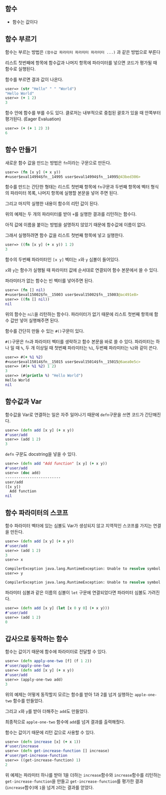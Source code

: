 ## 함수

- 함수는 값이다

## 함수 부르기

함수는 부르는 방법은 `(함수값 파라미터 파라미터 파라미터 ...)` 과 같은 방법으로 부른다

리스트 첫번째에 항목에 함수값과 나머지 항목에 파라미터를 넣으면 코드가 평가될 때 함수로 실행된다.

함수를 부르면 결과 값이 나온다.

```clojure
user=> (str "Hello" " " "World")
"Hello World"
user=> (+ 1 2)
3
```

함수 안에 함수를 부를 수도 있다. 클로저는 내부적으로 중첩된 괄호가 있을 때 안쪽부터 평가된다. (Eager Evaluation)

```clojure
user=> (+ (+ 1 2) 3)
6
```



## 함수 만들기

새로운 함수 값을 만드는 방법은 `fn`이라는 구문으로 만든다.

```clojure
user=> (fn [x y] (+ x y))
#<user$eval14994$fn__14995 user$eval14994$fn__14995@43bed306>
```

함수를 만드는 간단한 형태는 리스트 첫번째 항목에 `fn`구문과 두번째 항목에 벡터 형식의 파라미터 목록, 나머지 항목에 실행할 본문을 넣어 주면 된다.

그리고 마지막 실행한 내용이 함수의 리턴 값이 된다.

위의 예제는 두 개의 파라미터를 받아 `+`를 실행한 결과를 리턴하는 함수다.

아직 값에 이름을 붙이는 방법을 설명하지 않았기 때문에 함수값에 이름이 없다.

그래서 실행하려면 함수 값을 리스트 첫번째 항목에 넣고 실행한다.

```clojure
user=> ((fn [x y] (+ x y)) 1 2)
3
```

함수의 두번째 파라미터인 `[x y]` 벡터는 `x`와 `y` 심볼이 들어있다.

`x`와 `y`는 함수가 실행될 때 파라미터 값에 순서대로 연결되어 함수 본문에서 쓸 수 있다.

파라미터가 없는 함수는 빈 벡터를 넣어주면 된다.

```clojure
user=> (fn [] nil)
#<user$eval15002$fn__15003 user$eval15002$fn__15003@ac491e8>
user=> ((fn [] nil))
nil
```

위의 함수는 `nil`을 리턴하는 함수다. 파라미터가 없기 때문에 리스트 첫번째 항목에 함수 값만 넣어 실행해주면 된다.

함수를 간단히 만들 수 있는 `#()`구문이 있다.

`#()`구문은 `fn`과 파라미터 벡터를 생략하고 함수 본문을 바로 쓸 수 있다. 파라미터는 하나 일 때 `%`, 두 개 이상일 때 첫번째 파라미터는 `%1`, 두번째 파라미터는 `%2`와 같이 쓴다.

```clojure
user=> #(+ %1 %2)
#<user$eval15014$fn__15015 user$eval15014$fn__15015@6aea0e5c>
user=> (#(+ %1 %2) 1 2)
3
user=> (#(println %) "Hello World")
Hello World
nil
```



## 함수값과 Var

함수값을 Var로 연결하는 일은 자주 일어나기 때문에 `defn`구문을 쓰면 코드가 간단해진다.

```clojure
user=> (defn add [x y] (+ x y))
#'user/add
user=> (add 1 2)
3
```

`defn` 구문도 docstring을 넣을 수 있다.

```clojure
user=> (defn add "Add function" [x y] (+ x y))
#'user/add
user=> (doc add)
-------------------------
user/add
([x y])
  Add function
nil
```



## 함수 파라미터의 스코프

함수 파라미터 벡터에 있는 심볼도 Var가 생성되지 않고 지역적인 스코프를 가지는 연결을 만든다.

```clojure
user=> (defn add [x y] (+ x y))
#'user/add
user=> (add 1 2)
3
user=> x

CompilerException java.lang.RuntimeException: Unable to resolve symbol: x in this context, compiling:(NO_SOURCE_PATH:0:0) 
user=> y

CompilerException java.lang.RuntimeException: Unable to resolve symbol: y in this context, compiling:(NO_SOURCE_PATH:0:0)
```

파라미터 심볼과 같은 이름의 심볼이 `let` 구문에 연결되었다면 파라미터 심볼도 가려진다.

```clojure
user=> (defn add [x y] (let [x 0 y 0] (+ x y)))
#'user/add
user=> (add 1 2)
0
```



## 갑사으로 동작하는 함수

함수는 값이기 때문에 함수에 파라미터로 전달할 수 있다.

```clojure
user=> (defn apply-one-two [f] (f 1 2))
#'user/apply-one-two
user=> (defn add [x y] (+ x y))
#'user/add
user=> (apply-one-two add)
3
```

위의 예제는 어떻게 동작할지 모르는 함수를 받아 1과 2를 넘겨 실행하는 `apple-one-two` 함수를 만들었다.

그리고 `x`와 `y`를 받아 더해주는 `add`도 만들었다.

최종적으로 `apple-one-two` 함수에 `add`를 넘겨 결과를 출력해줬다.

함수는 값이기 때문에 리턴 값으로 사용할 수 있다.

```clojure
user=> (defn increase [x] (+ x 1))
#'user/increase
user=> (defn get-increase-function [] increase)
#'user/get-increase-function
user=> ((get-increase-function) 1)
2
```

위 예제는 파라미터 하나를 받아 1을 더하는 `increase`함수와 `increase`함수를 리턴하는 `get-increase-function`을 만들고 `get-increase-function`를 평가한 결과 (`increase`함수)에 `1`을 넘겨 `2`라는 결과를 얻었다.